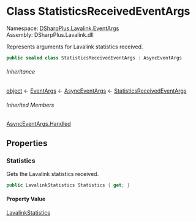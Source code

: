 # Class StatisticsReceivedEventArgs

Namespace: [DSharpPlus.Lavalink.EventArgs](DSharpPlus.Lavalink.EventArgs.md)  
Assembly: DSharpPlus.Lavalink.dll

Represents arguments for Lavalink statistics received.

```csharp
public sealed class StatisticsReceivedEventArgs : AsyncEventArgs
```

###### Inheritance

[object](https://learn.microsoft.com/dotnet/api/system.object) ← 
[EventArgs](https://learn.microsoft.com/dotnet/api/system.eventargs) ← 
[AsyncEventArgs](DSharpPlus.AsyncEvents.AsyncEventArgs.md) ← 
[StatisticsReceivedEventArgs](DSharpPlus.Lavalink.EventArgs.StatisticsReceivedEventArgs.md)

###### Inherited Members

[AsyncEventArgs.Handled](DSharpPlus.AsyncEvents.AsyncEventArgs.md\#DSharpPlus\_AsyncEvents\_AsyncEventArgs\_Handled)

## Properties

### <a id="DSharpPlus_Lavalink_EventArgs_StatisticsReceivedEventArgs_Statistics"></a>Statistics

Gets the Lavalink statistics received.

```csharp
public LavalinkStatistics Statistics { get; }
```

#### Property Value

[LavalinkStatistics](DSharpPlus.Lavalink.Entities.LavalinkStatistics.md)

